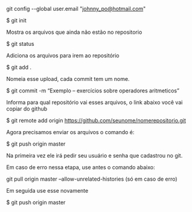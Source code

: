 git config --global user.email "johnny_po@hotmail.com"

$ git init

Mostra os arquivos que ainda não estão no repositorio

$ git status

Adiciona os arquivos para irem ao repositório

$ git add .

Nomeia esse upload, cada commit tem um nome.

$ git commit -m “Exemplo – exercícios sobre operadores aritmeticos”

Informa para qual repositório vai esses arquivos, o link abaixo você vai copiar do github

$ git remote add origin https://github.com/seunome/nomerepositorio.git

Agora precisamos enviar os arquivos o comando é:

$ git push origin master

Na primeira vez ele irá pedir seu usuário e senha que cadastrou no git.

Em caso de erro nessa etapa, use antes o comando abaixo:

git pull origin master –allow-unrelated-histories (só em caso de erro)

Em seguida use esse novamente

$ git push origin master